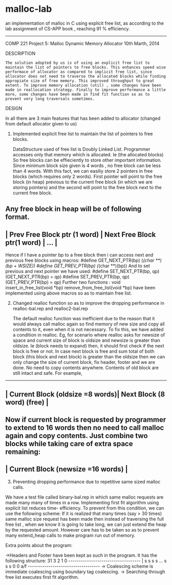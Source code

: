 malloc-lab
==========

an implementation of malloc in C using explicit free list, as according to the lab assignment of CS-APP book , reaching 91 % efficiency.


----------------------------------------------------------------------------------------------------

COMP 221 Project 5: Malloc Dynamic Memory Allocator 
10th Marth, 2014 

DESCRIPTION 

	The solution adopted by us is of using an explicit free list to maintain the list of pointers to free blocks. This enhances speed wise performace of allocator as compared to implicit free list, since allocator does not need to traverse the allocated blocks while finding appropiate size of free memory. This improved throughput to great extent. To improve memory allocation (util) , some changes have been made in reallocation strategy. Finally to improve performance a little more, some changes have been made in find fit function so as to prevent very long traversals sometimes.

DESIGN 

In all there are 3 main features that has been added to allocator (changed from default allocator given to us) 

1. Implemented explicit free list to maintain the list of pointers to free blocks. 

	DataStructure used of free list is Doubly Linked List.
	Programmer accesses only that memory which is allocated. Ie (the allocated blocks) So free blocks can be effieciently to store other important information. Since minimum block size given is 4 words , no free block can be less than 4 words. With this fact, we can easiliy store 2 pointers in free blocks (which requires only 2 words). First pointer will point to the free block (in heap) previous to the current free block (in which we are storing pointers) and the second will point to the free block next to the current free block.

Any free block in heap will be of following format.
----------------------------------------------------------------------------------
| Prev Free Block ptr (1 word) | Next Free Block ptr(1 word) |  ...      |
----------------------------------------------------------------------------------
Hence if I have a pointer bp to a free block then i can access next and previous free blocks using macros:
	#define GET_NEXT_PTR(bp)  (*(char **)(bp + WSIZE))
	#define GET_PREV_PTR(bp)  (*(char **)(bp))
And to set previous and next pointer we have used: 
	#define SET_NEXT_PTR(bp, qp) (GET_NEXT_PTR(bp) = qp)
	#define SET_PREV_PTR(bp, qp) (GET_PREV_PTR(bp) = qp)
Further two functions :
	void insert_in_free_list(void *bp)
	remove_from_free_list(void *bp)
have been implemented using above macros so as to maintain free list.


2. Changed realloc function so as to improve the dropping performance in realloc-bal.rep and realloc2-bal.rep

	The default realloc function was inefficient due to the reason that it would always call malloc again so find memory of new size and copy all contents to it, even when it is not necessary.
To fix this, we have added a condition in realloc.
Eg, for scenario where realloc asks for newsize of space and current size of block is oldsize and newsize is greater than oldsize. Ie (block needs to expand) then, it should first check if the next block is free or not. In case next block is free and sum total of both block (this block and next block) is greater than the oldsize then we can only change the size of current block, fix header, footer and we are done. No need to copy contents anywhere. Contents of old block are still intact and safe. 
For example,
-------------------------------------------------------------------------------
| Current Block (oldsize =8 words)| Next Block (8 word) (free)     |
-------------------------------------------------------------------------------
Now if current block is requested by programmer to extend to 16 words then no need to call malloc again and copy contents. 
Just combine two blocks while taking care of extra space remaining:
-------------------------------------------------------------------------------
| Current Block                     (newsize =16 words)		          |
-------------------------------------------------------------------------------

3. Preventing dropping performance due to repetitive same sized malloc calls.

We have a test file called binary-bal.rep in which same malloc requests are made many many of times in a row. Implementing first fit algorithm using explicit list reduces time- efficiency. To prevent from this condition, we can use the following scheme:
	If it is realized that many times (say > 30 times) same malloc size request has been made
then instead of traversing the full free list , when we know it is going to take long, we can just extend the heap by the requested amount. However care has to be taken so as to prevent many extend_heap calls to make program run out of memory.

Extra points about the program:

->Headers and Footer have been kept as such in the program. It has the following structure:
      31                     3  2  1  0 
      -----------------------------------
     | s  s  s  s  ... s  s  s  0  0  a/f
      ----------------------------------- 
-> Coalescing scheme is immediate coalescing using  boundary tag coalescing. 
-> Searching through free list executes first fit algorithm.


